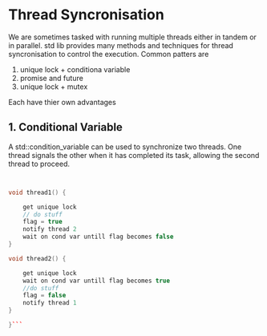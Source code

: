 # Thread Syncronisation

We are sometimes tasked with running multiple threads either in tandem or in
parallel. std lib provides many methods and techniques for thread syncronisation
to control the execution. Common patters are

1. unique lock + conditiona variable
2. promise and future
3. unique lock + mutex

Each have thier own advantages

## 1. Conditional Variable
A std::condition_variable can be used to synchronize two threads. One thread signals the other when it has completed its task, allowing the second thread to proceed.

```cpp


void thread1() {

    get unique lock
    // do stuff
    flag = true
    notify thread 2 
    wait on cond var untill flag becomes false
}

void thread2() {

    get unique lock
    wait on cond var untill flag becomes true
    //do stuff
    flag = false
    notify thread 1 
}

}```

